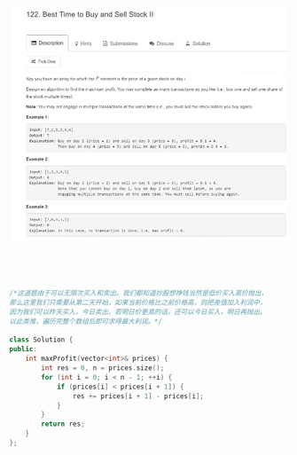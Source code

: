 ![image](https://github.com/lxx1884896/LeetCode/blob/master/images/122.jpg)



<br><br><br>

```c++
/*这道题由于可以无限次买入和卖出。我们都知道炒股想挣钱当然是低价买入高价抛出，
那么这里我们只需要从第二天开始，如果当前价格比之前价格高，则把差值加入利润中，
因为我们可以昨天买入，今日卖出，若明日价更高的话，还可以今日买入，明日再抛出。
以此类推，遍历完整个数组后即可求得最大利润。*/

class Solution {
public:
    int maxProfit(vector<int>& prices) {
        int res = 0, n = prices.size();
        for (int i = 0; i < n - 1; ++i) {
            if (prices[i] < prices[i + 1]) {
                res += prices[i + 1] - prices[i];
            }
        }
        return res;
    }
};

```

